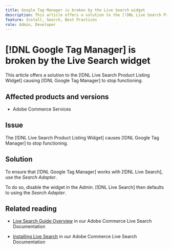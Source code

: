 ```yaml
---
title: Google Tag Manager is broken by the Live Search widget
description: This article offers a solution to the [!DNL Live Search Product Listing Widget] causing [!DNL Google Tag Manager] to stop functioning.
feature: Install, Search, Best Practices
role: Admin, Developer
---
```

# [!DNL Google Tag Manager] is broken by the Live Search widget

This article offers a solution to the [!DNL Live Search Product Listing Widget] causing [!DNL Google Tag Manager] to stop functioning.

## Affected products and versions

* Adobe Commerce Services

## Issue

The [!DNL Live Search Product Listing Widget] causes [!DNL Google Tag Manager] to stop functioning.

## Solution

To ensure that [!DNL Google Tag Manager] works with [!DNL Live Search], use the *Search Adapter*. 

To do so, disable the widget in the Admin. [!DNL Live Search] then defaults to using the *Search Adapter*.

## Related reading

* [Live Search Guide Overview](https://experienceleague.adobe.com/docs/commerce-merchant-services/live-search/guide-overview.html) in our Adobe Commerce Live Search Documentation

* [Installing Live Search](https://experienceleague.adobe.com/docs/commerce-merchant-services/live-search/onboard/install.html) in our Adobe Commerce Live Search Documentation
